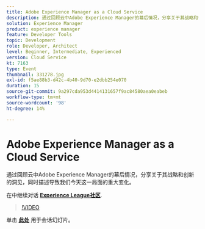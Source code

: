 ```yaml
---
title: Adobe Experience Manager as a Cloud Service
description: 通过回顾云中Adobe Experience Manager的幕后情况，分享关于其战略和创新的洞见，同时描述导致我们今天这一局面的重大变化。 此会话作为Adobe Developers Live内容活动的一部分提供。
solution: Experience Manager
product: experience manager
feature: Developer Tools
topic: Development
role: Developer, Architect
level: Beginner, Intermediate, Experienced
version: Cloud Service
kt: 7163
type: Event
thumbnail: 331278.jpg
exl-id: f5ae88b3-d42c-4b40-9d70-e2dbb254e070
duration: 15
source-git-commit: 9a297cda953d4414131657f9ac84580aea0eabeb
workflow-type: tm+mt
source-wordcount: '98'
ht-degree: 14%

---
```


# Adobe Experience Manager as a Cloud Service

通过回顾云中Adobe Experience Manager的幕后情况，分享关于其战略和创新的洞见，同时描述导致我们今天这一局面的重大变化。

在中继续对话 **[Experience League社区](https://adobe.ly/36Yd3v6)**.

>[!VIDEO](https://video.tv.adobe.com/v/331278/?quality=12&learn=on&hidetitle=true)

单击 **[此处](/help/adobe-developers-live/assets/experience-manager-as-cloud-service.pdf)** 用于会话幻灯片。
